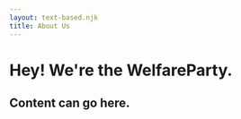 ```yaml
---
layout: text-based.njk
title: About Us
---
```


# Hey! We're the WelfareParty.
## Content can go here.
